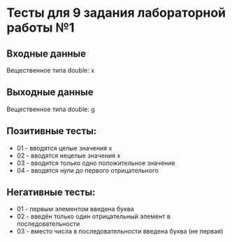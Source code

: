 ﻿# Тесты для 9 задания лабораторной работы №1

## Входные данные
Вещественное типа double: x

## Выходные данные
Вещественное типа double: g

## Позитивные тесты:
- 01 - вводятся целые значения x
- 02 - вводятся нецелые значения x
- 03 - вводится только одно положительное значение
- 04 - вводятся нули до первого отрицательного

## Негативные тесты:
- 01 - первым элементом введена буква
- 02 - введён только один отрицательный элемент в последовательности
- 03 - вместо числа в последовательности введена буква (не первая)